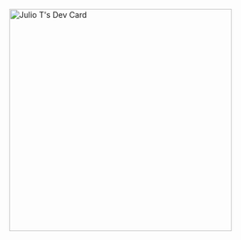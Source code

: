 <a href="https://app.daily.dev/julestruong"><img src="https://api.daily.dev/devcards/3ae1ada8ddca46b8a7374efc227c9e23.png?r=s3j" width="400" alt="Julio T's Dev Card"/></a>
